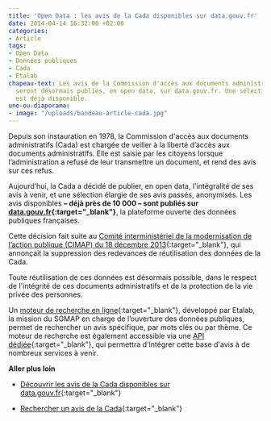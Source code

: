 ```yaml
---
title: 'Open Data : les avis de la Cada disponibles sur data.gouv.fr'
date: 2014-04-14 16:32:00 +02:00
categories:
- Article
tags:
- Open Data
- Données publiques
- Cada
- Etalab
chapeau-text: Les avis de la Commission d'accès aux documents administratifs (Cada)
  seront désormais publiés, en open data, sur data.gouv.fr. Une sélection d’avis passés
  est déjà disponible.
une-ou-diaporama:
- image: "/uploads/bandeau-article-cada.jpg"
---
```


Depuis son instauration en 1978, la Commission d'accès aux documents administratifs (Cada) est chargée de veiller à la liberté d’accès aux documents administratifs. Elle est saisie par les citoyens lorsque l’administration a refusé de leur transmettre un document, et rend des avis sur ces refus.

Aujourd’hui, la Cada a décidé de publier, en open data, l'intégralité de ses avis à venir, et une sélection élargie de ses avis passés, anonymisés. Les avis disponibles **– déjà près de 10 000 – sont publiés sur [data.gouv.fr](http://www.data.gouv.fr/dataset/avis-et-conseils-de-la-cada){:target="_blank"}**, la plateforme ouverte des données publiques françaises.

Cette décision fait suite au [Comité interministériel de la modernisation de l’action publique (CIMAP) du 18 décembre 2013](http://www.modernisation.gouv.fr/le-sgmap/le-cimap/le-cimap-du-18-decembre-2013){:target="_blank"}, qui annonçait la suppression des redevances de réutilisation des données de la Cada.

Toute réutilisation de ces données est désormais possible, dans le respect de l'intégrité de ces documents administratifs et de la protection de la vie privée des personnes.

Un [moteur de recherche en ligne](http://cada.data.gouv.fr/){:target="_blank"}, développé par Etalab, la mission du SGMAP en charge de l’ouverture des données publiques, permet de rechercher un avis spécifique, par mots clés ou par thème. Ce moteur de recherche est également accessible via une [API dédiée](http://cada.data.gouv.fr/api/){:target="_blank"}, qui permettra d'intégrer cette base d'avis à de nombreux services à venir.

**Aller plus loin**

* [Découvrir les avis de la Cada disponibles sur data.gouv.fr](http://www.data.gouv.fr/dataset/avis-et-conseils-de-la-cada){:target="_blank"}

* [Rechercher un avis de la Cada](http://cada.data.gouv.fr/){:target="_blank"}